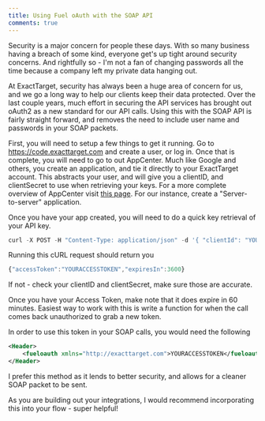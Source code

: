 ```yaml
---
title: Using Fuel oAuth with the SOAP API
comments: true
---
```

Security is a major concern for people these days.  With so many business having a breach of some kind, everyone get's up tight around security concerns. And rightfully so - I'm not a fan of changing passwords all the time because a company left my private data hanging out.

At ExactTarget, security has always been a huge area of concern for us, and we go a long way to help our clients keep their data protected. Over the last couple years, much effort in securing the API services has brought out oAuth2 as a new standard for our API calls.  Using this with the SOAP API is fairly straight forward, and removes the need to include user name and passwords in your SOAP packets.

First, you will need to setup a few things to get it running.  Go to https://code.exacttarget.com and create a user, or log in.  Once that is complete, you will need to go to out AppCenter.  Much like Google and others, you create an application, and tie it directly to your ExactTarget account.  This abstracts your user, and will give you a clientID, and clientSecret to use when retrieving your keys.  For a more complete overview of AppCenter visit [this page](https://code.exacttarget.com/getting-started/app-center-overview). For our instance, create a "Server-to-server" application.

Once you have your app created, you will need to do a quick key retrieval of your API key.

```js
curl -X POST -H "Content-Type: application/json" -d '{ "clientId": "YOURID","clientSecret": "YOURSECRET"}' https://auth.exacttargetapis.com/v1/requestToken
```

Running this cURL request should return you

```js
{"accessToken":"YOURACCESSTOKEN","expiresIn":3600}
```


If not - check your clientID and clientSecret, make sure those are accurate.  

Once you have your Access Token, make note that it does expire in 60 minutes.  Easiest way to work with this is write a function for when the call comes back unauthorized to grab a new token.

In order to use this token in your SOAP calls, you would need the following

```xml
<Header>
    <fueloauth xmlns="http://exacttarget.com">YOURACCESSTOKEN</fueloauth>
</Header>
```


I prefer this method as it lends to better security, and allows for a cleaner SOAP packet to be sent.

As you are building out your integrations, I would recommend incorporating this into your flow - super helpful!
